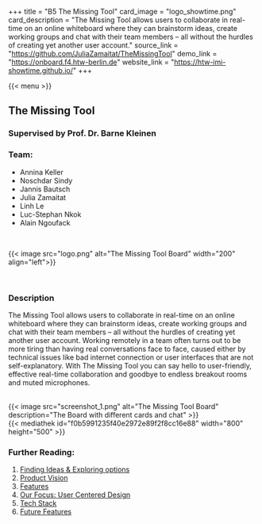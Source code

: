 +++
title = "B5 The Missing Tool"
card_image = "logo_showtime.png"
card_description = "The Missing Tool allows users to collaborate in real-time on an online whiteboard where they can brainstorm ideas, create working groups and chat with their team members – all without the hurdles of creating yet another user account."
source_link = "https://github.com/JuliaZamaitat/TheMissingTool"
demo_link = "https://onboard.f4.htw-berlin.de"
website_link = "https://htw-imi-showtime.github.io/"
+++

{{< menu >}}

## The Missing Tool

### Supervised by Prof. Dr. Barne Kleinen

### Team:
- Annina Keller
- Noschdar Sindy
- Jannis Bautsch
- Julia Zamaitat
- Linh Le
- Luc-Stephan Nkok
- Alain Ngoufack

<br>

{{< image src="logo.png" alt="The Missing Tool Board" width="200" align="left">}}

<br>

### Description
 The Missing Tool allows users to collaborate in real-time on an online whiteboard where they can brainstorm ideas, create working groups and chat with their team members – all without the hurdles of creating yet another user account. Working remotely in a team often turns out to be more tiring than having real conversations face to face, caused either by technical issues like bad internet connection or user interfaces that are not self-explanatory. With The Missing Tool you can say hello to user-friendly, effective real-time collaboration and goodbye to endless breakout rooms and muted microphones.


<br>
{{< image src="screenshot_1.png" alt="The Missing Tool Board" description="The Board with different cards and chat"  >}}

<br>
{{< mediathek id="f0b5991235f40e2972e89f2f8cc16e88" width="800" height="500" >}}

### Further Reading:

1. [Finding Ideas & Exploring options](findingideas)
2. [Product Vision](productvision)
3. [Features](features)
4. [Our Focus: User Centered Design](usercentereddesign)
5. [Tech Stack](techstack)
6. [Future Features](futurefeatures)
